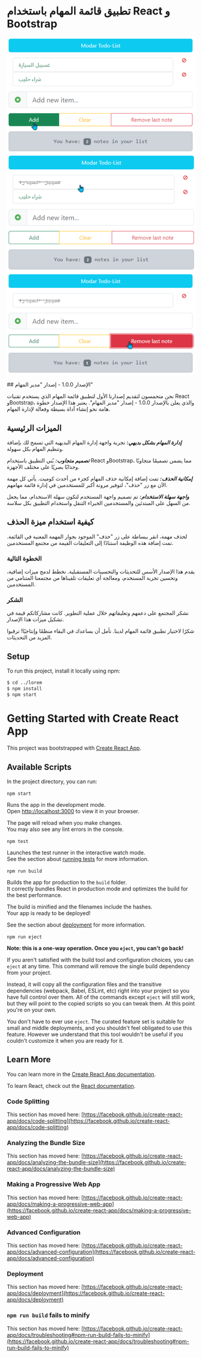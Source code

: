 # تطبيق قائمة المهام باستخدام React و Bootstrap

<p align="center">
<img src=01.png>
<img src=02.png>
<img src=03.png>
</p>
## الإصدار 1.0.0 - إصدار "مدير المهام"

نحن متحمسون لتقديم إصدارنا الأول لتطبيق قائمة المهام الذي يستخدم تقنيات React وBootstrap، والذي يعلن بالإصدار 1.0.0 - إصدار "مدير المهام". يعتبر هذا الإصدار خطوة هامة نحو إنشاء أداة بسيطة وفعالة لإدارة المهام.

## الميزات الرئيسية

***إدارة المهام بشكل بديهي:*** تجربة واجهة إدارة المهام البديهية التي تسمح لك بإضافة وتنظيم المهام بكل سهولة.

***تصميم متجاوب:*** بُني التطبيق باستخدام React وBootstrap، مما يضمن تصميمًا متجاوبًا وجذابًا بصريًا على مختلف الأجهزة.

***إمكانية الحذف:*** تمت إضافة إمكانية حذف المهام كجزء من أحدث كوميت. يأتي كل مهمة الآن مع زر "حذف"، لتوفير مرونة أكبر للمستخدمين في إدارة قائمة مهامهم.

***واجهة سهلة الاستخدام:*** تم تصميم واجهة المستخدم لتكون سهلة الاستخدام، مما يجعل من السهل على المبتدئين والمستخدمين الخبراء التنقل واستخدام التطبيق بكل سلاسة.

## كيفية استخدام ميزة الحذف

لحذف مهمة، انقر ببساطة على زر "حذف" الموجود بجوار المهمة المعنية في القائمة. تمت إضافة هذه الوظيفة استنادًا إلى التعليقات القيمة من مجتمع المستخدمين.

### الخطوة التالية

يقدم هذا الإصدار الأسس للتحديثات والتحسينات المستقبلية. نخطط لدمج ميزات إضافية، وتحسين تجربة المستخدم، ومعالجة أي تعليقات تلقيناها من مجتمعنا المتنامي من المستخدمين.

### الشكر

نشكر المجتمع على دعمهم وتعليقاتهم خلال عملية التطوير. كانت مشاركاتكم قيمة في تشكيل ميزات هذا الإصدار.

شكرًا لاختيار تطبيق قائمة المهام لدينا. نأمل أن يساعدك في البقاء منظمًا وإنتاجيًا! ترقبوا المزيد من التحديثات.
## Setup
To run this project, install it locally using npm:

```
$ cd ../lorem
$ npm install
$ npm start
```

# Getting Started with Create React App

This project was bootstrapped with [Create React App](https://github.com/facebook/create-react-app).

## Available Scripts

In the project directory, you can run:

`npm start`

Runs the app in the development mode.\
Open [http://localhost:3000](http://localhost:3000) to view it in your browser.

The page will reload when you make changes.\
You may also see any lint errors in the console.

`npm test`

Launches the test runner in the interactive watch mode.\
See the section about [running tests](https://facebook.github.io/create-react-app/docs/running-tests) for more information.

`npm run build`

Builds the app for production to the `build` folder.\
It correctly bundles React in production mode and optimizes the build for the best performance.

The build is minified and the filenames include the hashes.\
Your app is ready to be deployed!

See the section about [deployment](https://facebook.github.io/create-react-app/docs/deployment) for more information.

`npm run eject`

**Note: this is a one-way operation. Once you `eject`, you can't go back!**

If you aren't satisfied with the build tool and configuration choices, you can `eject` at any time. This command will remove the single build dependency from your project.

Instead, it will copy all the configuration files and the transitive dependencies (webpack, Babel, ESLint, etc) right into your project so you have full control over them. All of the commands except `eject` will still work, but they will point to the copied scripts so you can tweak them. At this point you're on your own.

You don't have to ever use `eject`. The curated feature set is suitable for small and middle deployments, and you shouldn't feel obligated to use this feature. However we understand that this tool wouldn't be useful if you couldn't customize it when you are ready for it.

## Learn More

You can learn more in the [Create React App documentation](https://facebook.github.io/create-react-app/docs/getting-started).

To learn React, check out the [React documentation](https://reactjs.org/).

### Code Splitting

This section has moved here: [https://facebook.github.io/create-react-app/docs/code-splitting](https://facebook.github.io/create-react-app/docs/code-splitting)

### Analyzing the Bundle Size

This section has moved here: [https://facebook.github.io/create-react-app/docs/analyzing-the-bundle-size](https://facebook.github.io/create-react-app/docs/analyzing-the-bundle-size)

### Making a Progressive Web App

This section has moved here: [https://facebook.github.io/create-react-app/docs/making-a-progressive-web-app](https://facebook.github.io/create-react-app/docs/making-a-progressive-web-app)

### Advanced Configuration

This section has moved here: [https://facebook.github.io/create-react-app/docs/advanced-configuration](https://facebook.github.io/create-react-app/docs/advanced-configuration)

### Deployment

This section has moved here: [https://facebook.github.io/create-react-app/docs/deployment](https://facebook.github.io/create-react-app/docs/deployment)

### `npm run build` fails to minify

This section has moved here: [https://facebook.github.io/create-react-app/docs/troubleshooting#npm-run-build-fails-to-minify](https://facebook.github.io/create-react-app/docs/troubleshooting#npm-run-build-fails-to-minify)
